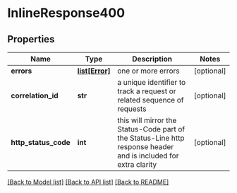 # InlineResponse400

## Properties
Name | Type | Description | Notes
------------ | ------------- | ------------- | -------------
**errors** | [**list[Error]**](Error.md) | one or more errors | [optional] 
**correlation_id** | **str** | a unique identifier to track a request or related sequence of requests | [optional] 
**http_status_code** | **int** | this will mirror the Status-Code part of the Status-Line http response header and is included for extra clarity | [optional] 

[[Back to Model list]](../README.md#documentation-for-models) [[Back to API list]](../README.md#documentation-for-api-endpoints) [[Back to README]](../README.md)



